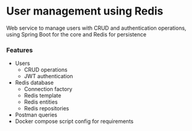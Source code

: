 # User management using Redis
Web service to manage users with CRUD and authentication operations, using Spring Boot for the core and Redis for persistence

### Features
- Users
  * CRUD operations
  * JWT authentication
- Redis database
  * Connection factory
  * Redis template
  * Redis entities
  * Redis repositories
- Postman queries
- Docker compose script config for requirements
